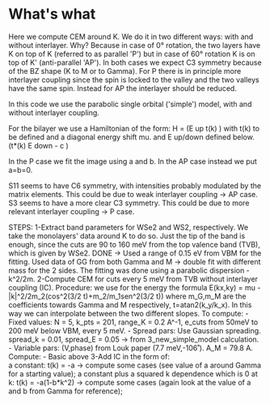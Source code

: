 # What's what

Here we compute CEM around K. We do it in two different ways: with and without interlayer.
Why?
Because in case of 0° rotation, the two layers have K on top of K (referred to as parallel 'P') but in case of 60° rotation K is on 
top of K' (anti-parallel 'AP'). In both cases we expect C3 symmetry because of the BZ shape (K to M or to Gamma). For P there is 
in principle more interlayer coupling since the spin is locked to the valley and the two valleys have the same spin. Instead for AP
the interlayer should be reduced.

In this code we use the parabolic single orbital ('simple') model, with and without interlayer coupling.

For the bilayer we use a Hamiltonian of the form:
H = (E up           t(k)            )       with t(k) to be defined and a diagonal energy shift mu. and E up/down defined below.
    (t*(k)          E down - c      )

In the P case we fit the image using a and b. In the AP case instead we put a=b=0.

S11 seems to have C6 symmetry, with intensities probably modulated by the matrix elements. This could be due to weak interlayer coupling -> AP case.
S3 seems to have a more clear C3 symmetry. This could be due to more relevant interlayer coupling -> P case.

STEPS:
1-Extract band parameters for WSe2 and WS2, respectively. We take the monolayers' data around K to do so. Just the tip of the band 
    is enough, since the cuts are 90 to 160 meV from the top valence band (TVB), which is given by WSe2. 
    DONE -> Used a range of 0.15 eV from VBM for the fitting.
            Used data of GG from both Gamma and M -> double fit with different mass for the 2 sides. 
            The fitting was done using a parabolic dispersion -k^2/2m.
2-Compute CEM for cuts every 5 meV from TVB without interlayer coupling (IC). 
    Procedure:  we use for the energy the formula E(kx,ky) = mu - |k|^2/2m_2(cos^2(3/2 t)+m_2/m_1sen^2(3/2 t)) where m_G,m_M are the 
                coefficients towards Gamma and M respectively, t=atan2(k_y/k_x). In this way we can interpolate between the two 
                different slopes.
    To compute: - Fixed values: N = 5, k_pts = 201, range_K = 0.2 A^-1, e_cuts from 50meV to 200 meV below VBM, every 5 meV.
                - Spread pars: Use Gaussian spreading. spread_k = 0.01, spread_E = 0.05 -> from 3_new_simple_model calculation.
                - Variable pars: (V,phase) from Louk paper (7.7 meV,-106˚). A_M = 79.8 A. 
    Compute:    - Basic above
3-Add IC in the form of:    
        a constant: t(k) = -a -> compute some cases (see value of a around Gamma for a starting value);
        a constant plus a squared k dependence which is 0 at k: t(k) = -a(1-b*k^2) -> compute some cases (again look at the value of a and b from Gamma for reference);

